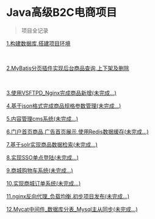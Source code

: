# Java高级B2C电商项目
> 项目全记录


<html>
    <a href="https://www.cnblogs.com/tanshaoshenghao/p/10829778.html" target="_blank">1.构建数据库,搭建项目环境</a>
</html>

&nbsp;

<html>
    <a href="https://www.cnblogs.com/tanshaoshenghao/p/10834416.html" target="_blank">2.MyBatis分页插件实现后台商品查询,上下架及删除</a>
</html>

&nbsp;

[3.使用VSFTPD_Nginx完成商品新增(未完成...)]()

[4.基于json格式完成商品规格参数管理(未完成...)]()

[5.内容管理cms系统(未完成...)]()

[6.门户首页商品,广告首页展示,使用Redis数据缓存(未完成...)]()

[7.基于solr实现商品数据检索(未完成...)]()

[8.实现SSO单点登陆(未完成...)]()

[9.商城购物车系统(未完成...)]()

[10.实现商城订单系统(未完成...)]()

[11.nginx反向代理_负载均衡,初步项目发布(未完成...)]()

[12.Mycat中间件_数据库分表_Mysql主从同步(未完成...)]()